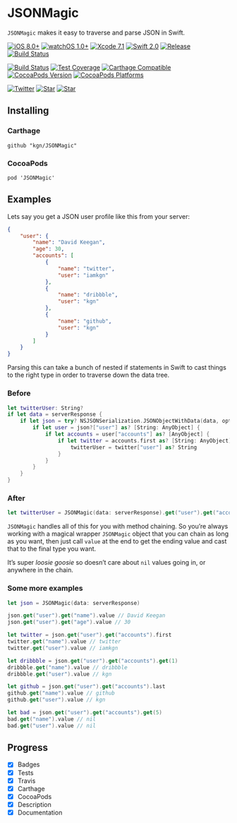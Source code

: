 # JSONMagic

`JSONMagic` makes it easy to traverse and parse JSON in Swift.

[![iOS 8.0+](http://img.shields.io/badge/iOS-8.0%2B-blue.svg)]()
[![watchOS 1.0+](http://img.shields.io/badge/watchOS-1.0%2B-blue.svg)]()
[![Xcode 7.1](http://img.shields.io/badge/Xcode-7.0-blue.svg)]()
[![Swift 2.0](http://img.shields.io/badge/Swift-2.0-blue.svg)]()
[![Release](https://img.shields.io/github/release/kgn/JSONMagic.svg)](/releases)
[![Build Status](http://img.shields.io/badge/License-MIT-lightgrey.svg)](/LICENSE)

[![Build Status](https://travis-ci.org/kgn/JSONMagic.svg)](https://travis-ci.org/kgn/JSONMagic)
[![Test Coverage](http://img.shields.io/badge/Tests-100%25-green.svg)]()
[![Carthage Compatible](https://img.shields.io/badge/Carthage-Compatible-4BC51D.svg)](https://github.com/Carthage/Carthage)
[![CocoaPods Version](https://img.shields.io/cocoapods/v/JSONMagic.svg)](https://cocoapods.org/pods/JSONMagic)
[![CocoaPods Platforms](https://img.shields.io/cocoapods/p/JSONMagic.svg)](https://cocoapods.org/pods/JSONMagic)

[![Twitter](https://img.shields.io/badge/Twitter-@iamkgn-55ACEE.svg)](http://twitter.com/iamkgn)
[![Star](https://img.shields.io/github/followers/kgn.svg?style=social&label=Follow%20%40kgn)](https://github.com/kgn)
[![Star](https://img.shields.io/github/stars/kgn/JSONMagic.svg?style=social&label=Star)](https://github.com/kgn/JSONMagic)

## Installing

### Carthage
```
github "kgn/JSONMagic"
```

### CocoaPods
```
pod 'JSONMagic'
```

## Examples

Lets say you get a JSON user profile like this from your server:

``` json
{
    "user": {
        "name": "David Keegan",
        "age": 30,
        "accounts": [
            {
                "name": "twitter",
                "user": "iamkgn"
            },
            {
                "name": "dribbble",
                "user": "kgn"
            },
            {
                "name": "github",
                "user": "kgn"
            }
        ]
    }
}
```

Parsing this can take a bunch of nested if statements in Swift to cast things to the right type in order to traverse down the data tree.

### Before

``` Swift
let twitterUser: String?
if let data = serverResponse {
    if let json = try? NSJSONSerialization.JSONObjectWithData(data, options: []) as? [String: AnyObject] {
        if let user = json?["user"] as? [String: AnyObject] {
            if let accounts = user["accounts"] as? [AnyObject] {
                if let twitter = accounts.first as? [String: AnyObject] {
                    twitterUser = twitter["user"] as? String
                }
            }
        }
    }
}
```

### After

``` Swift
let twitterUser = JSONMagic(data: serverResponse).get("user").get("accounts").first.get("user").value as? String
```

`JSONMagic` handles all of this for you with method chaining. So you’re always working with a magical wrapper `JSONMagic` object that you can chain as long as you want, then just call `value` at the end to get the ending value and cast that to the final type you want.

It’s super *loosie goosie* so doesn’t care about `nil` values going in, or anywhere in the chain.

### Some more examples

``` Swift
let json = JSONMagic(data: serverResponse)

json.get("user").get("name").value // David Keegan
json.get("user").get("age").value // 30

let twitter = json.get("user").get("accounts").first
twitter.get("name").value // twitter
twitter.get("user").value // iamkgn

let dribbble = json.get("user").get("accounts").get(1)
dribbble.get("name").value // dribbble
dribbble.get("user").value // kgn

let github = json.get("user").get("accounts").last
github.get("name").value // github
github.get("user").value // kgn

let bad = json.get("user").get("accounts").get(5)
bad.get("name").value // nil
bad.get("user").value // nil
```

## Progress
- [X] Badges
- [X] Tests
- [X] Travis
- [X] Carthage
- [X] CocoaPods
- [X] Description
- [X] Documentation
